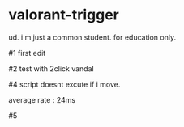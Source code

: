 # valorant-trigger
ud. i m just a common student. for education only. 

#1 first edit

#2 test with 2click vandal

#4 script doesnt excute if i move. 

average rate : 24ms

#5

